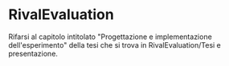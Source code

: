 # RivalEvaluation
Rifarsi al capitolo intitolato "Progettazione e implementazione dell'esperimento" della tesi che si trova in RivalEvaluation/Tesi e presentazione.
